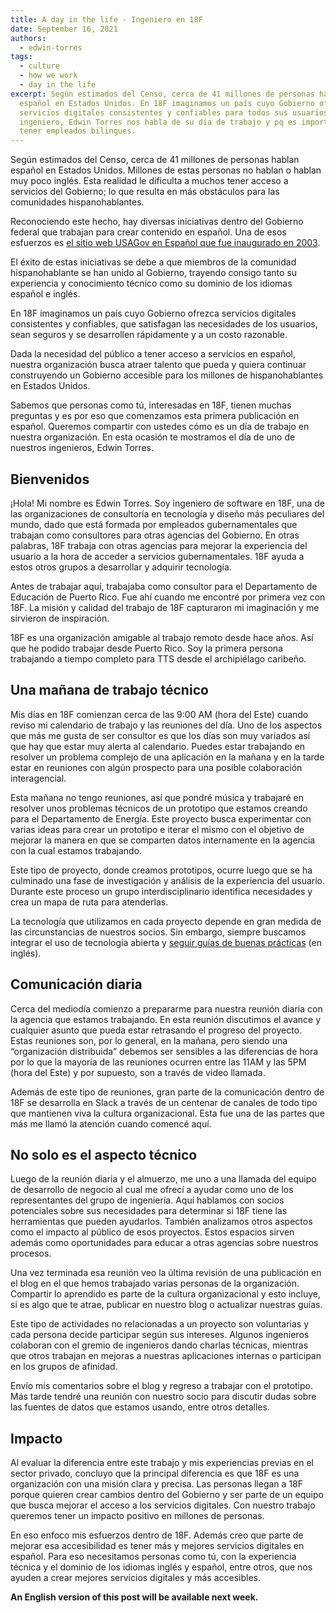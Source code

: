 ```yaml
---
title: A day in the life - Ingeniero en 18F
date: September 16, 2021
authors:
  - edwin-torres
tags:
  - culture
  - how we work
  - day in the life
excerpt: Según estimados del Censo, cerca de 41 millones de personas hablan
  español en Estados Unidos. En 18F imaginamos un país cuyo Gobierno ofrezca
  servicios digitales consistentes y confiables para todos sus usuarios. Nuestro
  ingeniero, Edwin Torres nos habla de su dia de trabajo y pq es importante
  tener empleados bilingues.
---
```

Según estimados del Censo, cerca de 41 millones de personas hablan español en Estados Unidos. Millones de estas personas no hablan o hablan muy poco inglés. Esta realidad le dificulta a muchos tener acceso a servicios del Gobierno; lo que resulta en más obstáculos para las comunidades hispanohablantes.

Reconociendo este hecho, hay diversas iniciativas dentro del Gobierno federal que trabajan para crear contenido en español. Una de esos esfuerzos es [el sitio web USAGov en Español que fue inaugurado en 2003](https://www.usa.gov/espanol/quienes-somos).

El éxito de estas iniciativas se debe a que miembros de la comunidad hispanohablante se han unido al Gobierno, trayendo consigo tanto su experiencia y conocimiento técnico como su dominio de los idiomas español e inglés.

En 18F imaginamos un país cuyo Gobierno ofrezca servicios digitales consistentes y confiables, que satisfagan las necesidades de los usuarios, sean seguros y se desarrollen rápidamente y a un costo razonable.

Dada la necesidad del público a tener acceso a servicios en español, nuestra organización busca atraer talento que pueda y quiera continuar construyendo un Gobierno accesible para los millones de hispanohablantes en Estados Unidos.

Sabemos que personas como tú, interesadas en 18F, tienen muchas preguntas y es por eso que comenzamos esta primera publicación en español. Queremos compartir con ustedes cómo es un día de trabajo en nuestra organización. En esta ocasión te mostramos el día de uno de nuestros ingenieros, Edwin Torres.

## Bienvenidos

¡Hola! Mi nombre es Edwin Torres. Soy ingeniero de software en 18F, una de las organizaciones de consultoría en tecnología y diseño más peculiares del mundo, dado que está formada por empleados gubernamentales que trabajan como consultores para otras agencias del Gobierno. En otras palabras, 18F trabaja con otras agencias para mejorar la experiencia del usuario a la hora de acceder a servicios gubernamentales. 18F ayuda a estos otros grupos a desarrollar y adquirir tecnología.  

Antes de trabajar aquí, trabajaba como consultor para el Departamento de Educación de Puerto Rico. Fue ahí cuando me encontré por primera vez con 18F. La misión y calidad del trabajo de 18F capturaron mi imaginación y me sirvieron de inspiración.

18F es una organización amigable al trabajo remoto desde hace años. Así que he podido trabajar desde Puerto Rico. Soy la primera persona trabajando a tiempo completo para TTS desde el archipiélago caribeño. 

## Una mañana de trabajo técnico

Mis días en 18F comienzan cerca de las 9:00 AM (hora del Este) cuando reviso mi calendario de trabajo y las reuniones del día. Uno de los aspectos que más me gusta de ser consultor es que los días son muy variados así que hay que estar muy alerta al calendario. Puedes estar trabajando en resolver un problema complejo de una aplicación en la mañana y en la tarde estar en reuniones con algún prospecto para una posible colaboración interagencial.

Esta mañana no tengo reuniones, así que pondré música y trabajaré en resolver unos problemas técnicos de un prototipo que estamos creando para el Departamento de Energía. Este proyecto busca experimentar con varias ideas para crear un prototipo e iterar el mismo con el objetivo de mejorar la manera en que se comparten datos internamente en la agencia con la cual estamos trabajando.

Este tipo de proyecto, donde creamos prototipos, ocurre luego que se ha culminado una fase de investigación y análisis de la experiencia del usuario. Durante este proceso un grupo interdisciplinario identifica necesidades y crea un mapa de ruta para atenderlas.

La tecnología que utilizamos en cada proyecto depende en gran medida de las circunstancias de nuestros socios. Sin embargo, siempre buscamos integrar el uso de tecnología abierta y [seguir guías de buenas prácticas](https://18f.gsa.gov/guides/) (en inglés).

## Comunicación diaria

Cerca del mediodía comienzo a prepararme para nuestra reunión diaria con la agencia que estamos trabajando. En esta reunión discutimos el avance y cualquier asunto que pueda estar retrasando el progreso del proyecto. Estas reuniones son, por lo general, en la mañana, pero siendo una “organización distribuida” debemos ser sensibles a las diferencias de hora por lo que la mayoría de las reuniones ocurren entre las 11AM y las 5PM (hora del Este) y por supuesto, son a través de video llamada.

Además de este tipo de reuniones, gran parte de la comunicación dentro de 18F se desarrolla en Slack a través de un centenar de canales de todo tipo que mantienen viva la cultura organizacional. Esta fue una de las partes que más me llamó la atención cuando comencé aquí.

## No solo es el aspecto técnico

Luego de la reunión diaria y el almuerzo, me uno a una llamada del equipo de desarrollo de negocio al cual me ofrecí a ayudar como uno de los representantes del grupo de ingeniería. Aquí hablamos con socios potenciales sobre sus necesidades para determinar si 18F tiene las herramientas que pueden ayudarlos. También analizamos otros aspectos como el impacto al público de esos proyectos. Estos espacios sirven además como oportunidades para educar a otras agencias sobre nuestros procesos.

Una vez terminada esa reunión veo la última revisión de una publicación en el blog en el que hemos trabajado varias personas de la organización. Compartir lo aprendido es parte de la cultura organizacional y esto incluye, si es algo que te atrae, publicar en nuestro blog o actualizar nuestras guías.

Este tipo de actividades no relacionadas a un proyecto son voluntarias y cada persona decide participar según sus intereses. Algunos ingenieros colaboran con el gremio de ingenieros dando charlas técnicas, mientras que otros trabajan en mejoras a nuestras aplicaciones internas o participan en los grupos de afinidad. 

Envío mis comentarios sobre el blog y regreso a trabajar con el prototipo. Más tarde tendré una reunión con nuestro socio para discutir dudas sobre las fuentes de datos que estamos usando, entre otros detalles.

## Impacto

Al evaluar la diferencia entre este trabajo y mis experiencias previas en el sector privado, concluyo que la principal diferencia es que 18F es una organización con una misión clara y precisa. Las personas llegan a 18F porque quieren crear cambios dentro del Gobierno y ser parte de un equipo que busca mejorar el acceso a los servicios digitales. Con nuestro trabajo queremos tener un impacto positivo en millones de personas. 

En eso enfoco mis esfuerzos dentro de 18F. Además creo que parte de mejorar esa accesibilidad es tener más y mejores servicios digitales en español. Para eso necesitamos personas como tú, con la experiencia técnica y el dominio de los idiomas inglés y español, entre otros, que nos ayuden a crear mejores servicios digitales y más accesibles.

**An English version of this post will be available next week.**